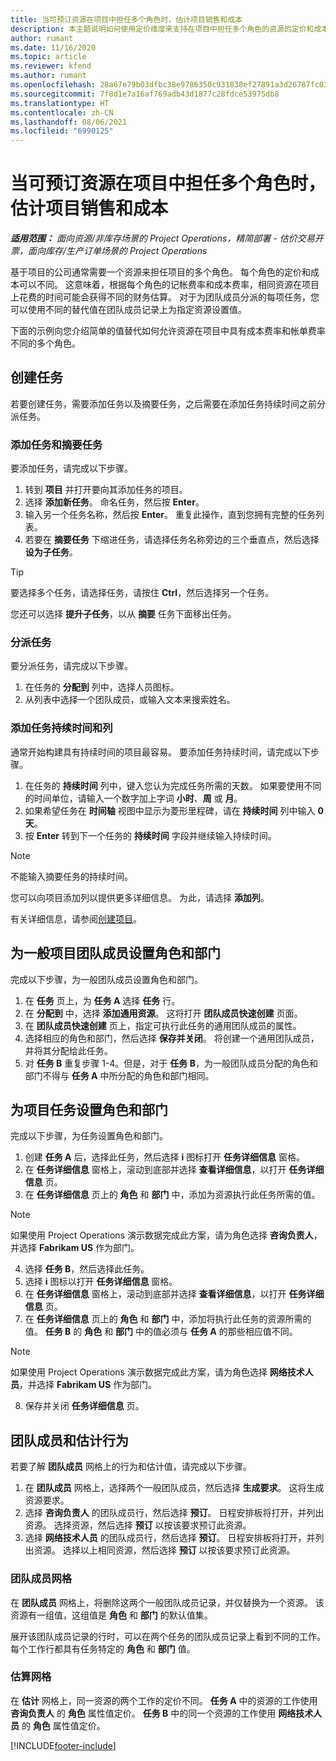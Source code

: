 ```yaml
---
title: 当可预订资源在项目中担任多个角色时，估计项目销售和成本
description: 本主题说明如何使用定价维度来支持在项目中担任多个角色的资源的定价和成本估算。
author: rumant
ms.date: 11/16/2020
ms.topic: article
ms.reviewer: kfend
ms.author: rumant
ms.openlocfilehash: 28a67e79b03dfbc38e9786350c931838ef27891a3d26787fc0334e0572528228
ms.sourcegitcommit: 7f8d1e7a16af769adb43d1877c28fdce53975db8
ms.translationtype: HT
ms.contentlocale: zh-CN
ms.lasthandoff: 08/06/2021
ms.locfileid: "6990125"
---
```

# <a name="estimate-project-sales-and-costs-when-a-bookable-resource-fills-multiple-roles-on-a-project"></a>当可预订资源在项目中担任多个角色时，估计项目销售和成本 

_**适用范围：** 面向资源/非库存场景的 Project Operations，精简部署 - 估价交易开票，面向库存/生产订单场景的 Project Operations_ 

基于项目的公司通常需要一个资源来担任项目的多个角色。 每个角色的定价和成本可以不同。 这意味着，根据每个角色的记帐费率和成本费率，相同资源在项目上花费的时间可能会获得不同的财务估算。 对于为团队成员分派的每项任务，您可以使用不同的替代值在团队成员记录上为指定资源设置值。

下面的示例向您介绍简单的值替代如何允许资源在项目中具有成本费率和帐单费率不同的多个角色。

## <a name="create-tasks"></a>创建任务
若要创建任务，需要添加任务以及摘要任务，之后需要在添加任务持续时间之前分派任务。 

### <a name="add-tasks-and-summary-tasks"></a>添加任务和摘要任务
要添加任务，请完成以下步骤。

1. 转到 **项目** 并打开要向其添加任务的项目。
2. 选择 **添加新任务**。 命名任务，然后按 **Enter**。
3. 输入另一个任务名称，然后按 **Enter**。 重复此操作，直到您拥有完整的任务列表。
3. 若要在 **摘要任务** 下缩进任务，请选择任务名称旁边的三个垂直点，然后选择 **设为子任务**。 

  > [!TIP]
  > 要选择多个任务，请选择任务，请按住 **Ctrl**，然后选择另一个任务。
  >
  > 您还可以选择 **提升子任务**，以从 **摘要** 任务下面移出任务。

### <a name="assign-tasks"></a>分派任务

要分派任务，请完成以下步骤。

1. 在任务的 **分配到** 列中，选择人员图标。
2. 从列表中选择一个团队成员，或输入文本来搜索姓名。

### <a name="add-task-duration-and-columns"></a>添加任务持续时间和列

通常开始构建具有持续时间的项目最容易。 要添加任务持续时间，请完成以下步骤。

1. 在任务的 **持续时间** 列中，键入您认为完成任务所需的天数。 如果要使用不同的时间单位，请输入一个数字加上字词 **小时**、**周** 或 **月**。
2. 如果希望任务在 **时间轴** 视图中显示为菱形里程碑，请在 **持续时间** 列中输入 **0 天**。
3. 按 **Enter** 转到下一个任务的 **持续时间** 字段并继续输入持续时间。

  > [!NOTE]
  > 不能输入摘要任务的持续时间。

您可以向项目添加列以提供更多详细信息。 为此，请选择 **添加列**。 

有关详细信息，请参阅[创建项目](https://support.microsoft.com/en-us/office/create-a-project-a5b5e823-fb2e-45fd-be00-7d84422d9749)。

## <a name="set-up-the-role-and-organization-unit-for-a-generic-project-team-member"></a>为一般项目团队成员设置角色和部门
完成以下步骤，为一般团队成员设置角色和部门。

1. 在 **任务** 页上，为 **任务 A** 选择 **任务** 行。 
2. 在 **分配到** 中，选择 **添加通用资源**。 这将打开 **团队成员快速创建** 页面。
3. 在 **团队成员快速创建** 页上，指定可执行此任务的通用团队成员的属性。
4. 选择相应的角色和部门，然后选择 **保存并关闭**。 将创建一个通用团队成员，并将其分配给此任务。 
5. 对 **任务 B** 重复步骤 1-4。但是，对于 **任务 B**，为一般团队成员分配的角色和部门不得与 **任务 A** 中所分配的角色和部门相同。 

## <a name="set-up-the-role-and-organization-unit-for-a-project-task"></a>为项目任务设置角色和部门
完成以下步骤，为任务设置角色和部门。

1. 创建 **任务 A** 后，选择此任务，然后选择 **i** 图标打开 **任务详细信息** 窗格。 
2. 在 **任务详细信息** 窗格上，滚动到底部并选择 **查看详细信息**，以打开 **任务详细信息** 页。
3. 在 **任务详细信息** 页上的 **角色** 和 **部门** 中，添加为资源执行此任务所需的值。 

  > [!NOTE]
  > 如果使用 Project Operations 演示数据完成此方案，请为角色选择 **咨询负责人**，并选择 **Fabrikam US** 作为部门。

4. 选择 **任务 B**，然后选择此任务。
5. 选择 **i** 图标以打开 **任务详细信息** 窗格。 
6. 在 **任务详细信息** 窗格上，滚动到底部并选择 **查看详细信息**，以打开 **任务详细信息** 页。
7. 在 **任务详细信息** 页上的 **角色** 和 **部门** 中，添加将执行此任务的资源所需的值。 **任务 B** 的 **角色** 和 **部门** 中的值必须与 **任务 A** 的那些相应值不同。 

  > [!NOTE]
  > 如果使用 Project Operations 演示数据完成此方案，请为角色选择 **网络技术人员**，并选择 **Fabrikam US** 作为部门。

8. 保存并关闭 **任务详细信息** 页。 

## <a name="team-member-and-estimates-behavior"></a>团队成员和估计行为 
若要了解 **团队成员** 网格上的行为和估计值，请完成以下步骤。

1. 在 **团队成员** 网格上，选择两个一般团队成员，然后选择 **生成要求**。 这将生成资源要求。 
2. 选择 **咨询负责人** 的团队成员行，然后选择 **预订**。 日程安排板将打开，并列出资源。 选择资源，然后选择 **预订** 以按该要求预订此资源。
3. 选择 **网络技术人员** 的团队成员行，然后选择 **预订**。 日程安排板将打开，并列出资源。 选择以上相同资源，然后选择 **预订** 以按该要求预订此资源。

### <a name="team-member-grid"></a>团队成员网格 

在 **团队成员** 网格上，将删除这两个一般团队成员记录，并仅替换为一个资源。 该资源有一组值，这组值是 **角色** 和 **部门** 的默认值集。

展开该团队成员记录的行时，可以在两个任务的团队成员记录上看到不同的工作。 每个工作行都具有任务特定的 **角色** 和 **部门** 值。 

### <a name="estimates-grid"></a>估算网格 

在 **估计** 网格上，同一资源的两个工作的定价不同。 **任务 A** 中的资源的工作使用 **咨询负责人** 的 **角色** 属性值定价。 **任务 B** 中的同一个资源的工作使用 **网络技术人员** 的 **角色** 属性值定价。


[!INCLUDE[footer-include](../includes/footer-banner.md)]